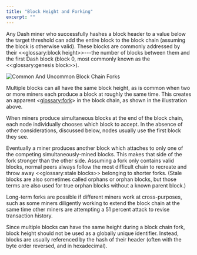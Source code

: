 ```yaml
---
title: "Block Height and Forking"
excerpt: ""
---
```

Any Dash miner who successfully hashes a block header to a value below the target threshold can add the entire block to the block chain (assuming the block is otherwise valid). These blocks are commonly addressed by their <<glossary:block height>>---the number of blocks between them and the first Dash block (block 0, most commonly known as the <<glossary:genesis block>>).

![Common And Uncommon Block Chain Forks](https://dash-docs.github.io/img/dev/en-blockchain-fork.svg)

Multiple blocks can all have the same block height, as is common when two or more miners each produce a block at roughly the same time. This creates an apparent <<glossary:fork>> in the block chain, as shown in the illustration above.

When miners produce simultaneous blocks at the end of the block chain, each node individually chooses which block to accept. In the absence of other considerations, discussed below, nodes usually use the first block they see.

Eventually a miner produces another block which attaches to only one of the competing simultaneously-mined blocks. This makes that side of the fork stronger than the other side. Assuming a fork only contains valid blocks, normal peers always follow the most difficult chain to recreate and throw away <<glossary:stale blocks>> belonging to shorter forks. (Stale blocks are also sometimes called orphans or orphan blocks, but those terms are also used for true orphan blocks without a known parent block.)

Long-term forks are possible if different miners work at cross-purposes, such as some miners diligently working to extend the block chain at the same time other miners are attempting a 51 percent attack to revise transaction history.

Since multiple blocks can have the same height during a block chain fork, block height should not be used as a globally unique identifier. Instead, blocks are usually referenced by the hash of their header (often with the byte order reversed, and in hexadecimal).
